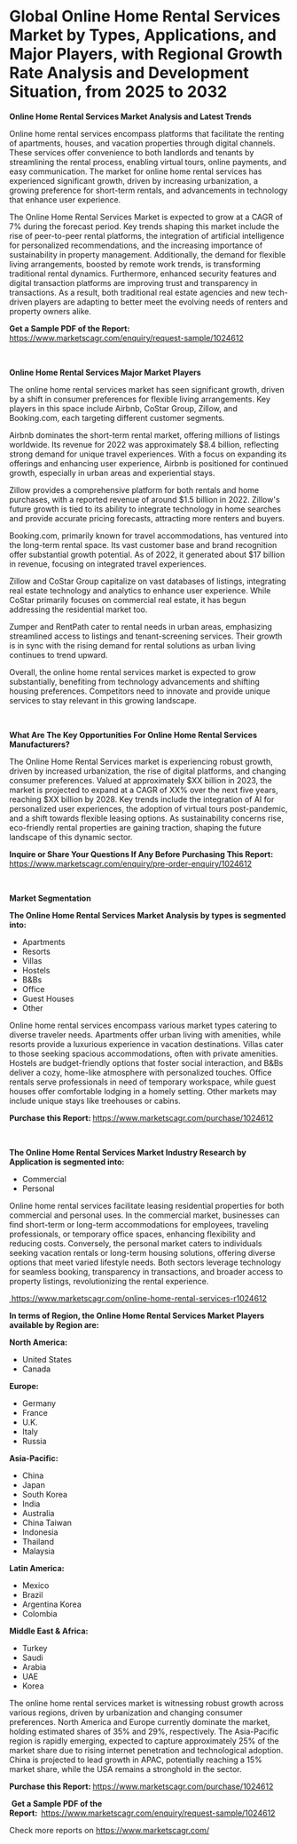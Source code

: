 <p><h1>Global Online Home Rental Services Market by Types, Applications, and Major Players, with Regional Growth Rate Analysis and Development Situation, from 2025 to 2032</h1></p><p><strong>Online Home Rental Services Market Analysis and Latest Trends</strong></p>
<p><p>Online home rental services encompass platforms that facilitate the renting of apartments, houses, and vacation properties through digital channels. These services offer convenience to both landlords and tenants by streamlining the rental process, enabling virtual tours, online payments, and easy communication. The market for online home rental services has experienced significant growth, driven by increasing urbanization, a growing preference for short-term rentals, and advancements in technology that enhance user experience.</p><p>The Online Home Rental Services Market is expected to grow at a CAGR of 7% during the forecast period. Key trends shaping this market include the rise of peer-to-peer rental platforms, the integration of artificial intelligence for personalized recommendations, and the increasing importance of sustainability in property management. Additionally, the demand for flexible living arrangements, boosted by remote work trends, is transforming traditional rental dynamics. Furthermore, enhanced security features and digital transaction platforms are improving trust and transparency in transactions. As a result, both traditional real estate agencies and new tech-driven players are adapting to better meet the evolving needs of renters and property owners alike.</p></p>
<p><strong>Get a Sample PDF of the Report:&nbsp;</strong> <a href="https://www.marketscagr.com/enquiry/request-sample/1024612?utm_campaign=1766&utm_medium=2&utm_source=Github&utm_content=ia&utm_term=05032025&utm_id=online-home-rental-services">https://www.marketscagr.com/enquiry/request-sample/1024612</a></p>
<p>&nbsp;</p>
<p><strong>Online Home Rental Services Major Market Players</strong></p>
<p><p>The online home rental services market has seen significant growth, driven by a shift in consumer preferences for flexible living arrangements. Key players in this space include Airbnb, CoStar Group, Zillow, and Booking.com, each targeting different customer segments.</p><p>Airbnb dominates the short-term rental market, offering millions of listings worldwide. Its revenue for 2022 was approximately $8.4 billion, reflecting strong demand for unique travel experiences. With a focus on expanding its offerings and enhancing user experience, Airbnb is positioned for continued growth, especially in urban areas and experiential stays.</p><p>Zillow provides a comprehensive platform for both rentals and home purchases, with a reported revenue of around $1.5 billion in 2022. Zillow's future growth is tied to its ability to integrate technology in home searches and provide accurate pricing forecasts, attracting more renters and buyers.</p><p>Booking.com, primarily known for travel accommodations, has ventured into the long-term rental space. Its vast customer base and brand recognition offer substantial growth potential. As of 2022, it generated about $17 billion in revenue, focusing on integrated travel experiences.</p><p>Zillow and CoStar Group capitalize on vast databases of listings, integrating real estate technology and analytics to enhance user experience. While CoStar primarily focuses on commercial real estate, it has begun addressing the residential market too.</p><p>Zumper and RentPath cater to rental needs in urban areas, emphasizing streamlined access to listings and tenant-screening services. Their growth is in sync with the rising demand for rental solutions as urban living continues to trend upward.</p><p>Overall, the online home rental services market is expected to grow substantially, benefiting from technology advancements and shifting housing preferences. Competitors need to innovate and provide unique services to stay relevant in this growing landscape.</p></p>
<p>&nbsp;</p>
<p><strong>What Are The Key Opportunities For Online Home Rental Services Manufacturers?</strong></p>
<p><p>The Online Home Rental Services market is experiencing robust growth, driven by increased urbanization, the rise of digital platforms, and changing consumer preferences. Valued at approximately $XX billion in 2023, the market is projected to expand at a CAGR of XX% over the next five years, reaching $XX billion by 2028. Key trends include the integration of AI for personalized user experiences, the adoption of virtual tours post-pandemic, and a shift towards flexible leasing options. As sustainability concerns rise, eco-friendly rental properties are gaining traction, shaping the future landscape of this dynamic sector.</p></p>
<p><strong>Inquire or Share Your Questions If Any Before Purchasing This Report:</strong> <a href="https://www.marketscagr.com/enquiry/pre-order-enquiry/1024612?utm_campaign=1766&utm_medium=2&utm_source=Github&utm_content=ia&utm_term=05032025&utm_id=online-home-rental-services">https://www.marketscagr.com/enquiry/pre-order-enquiry/1024612</a></p>
<p>&nbsp;</p>
<p><strong>Market Segmentation</strong></p>
<p><strong>The Online Home Rental Services Market Analysis by types is segmented into:</strong></p>
<p><ul><li>Apartments</li><li>Resorts</li><li>Villas</li><li>Hostels</li><li>B&Bs</li><li>Office</li><li>Guest Houses</li><li>Other</li></ul></p>
<p><p>Online home rental services encompass various market types catering to diverse traveler needs. Apartments offer urban living with amenities, while resorts provide a luxurious experience in vacation destinations. Villas cater to those seeking spacious accommodations, often with private amenities. Hostels are budget-friendly options that foster social interaction, and B&Bs deliver a cozy, home-like atmosphere with personalized touches. Office rentals serve professionals in need of temporary workspace, while guest houses offer comfortable lodging in a homely setting. Other markets may include unique stays like treehouses or cabins.</p></p>
<p><strong>Purchase this Report:&nbsp;</strong><a href="https://www.marketscagr.com/purchase/1024612?utm_campaign=1766&utm_medium=2&utm_source=Github&utm_content=ia&utm_term=05032025&utm_id=online-home-rental-services">https://www.marketscagr.com/purchase/1024612</a></p>
<p>&nbsp;</p>
<p><strong>The Online Home Rental Services Market Industry Research by Application is segmented into:</strong></p>
<p><ul><li>Commercial</li><li>Personal</li></ul></p>
<p><p>Online home rental services facilitate leasing residential properties for both commercial and personal uses. In the commercial market, businesses can find short-term or long-term accommodations for employees, traveling professionals, or temporary office spaces, enhancing flexibility and reducing costs. Conversely, the personal market caters to individuals seeking vacation rentals or long-term housing solutions, offering diverse options that meet varied lifestyle needs. Both sectors leverage technology for seamless booking, transparency in transactions, and broader access to property listings, revolutionizing the rental experience.</p></p>
<p><a href="https://www.marketscagr.com/online-home-rental-services-r1024612?utm_campaign=1766&utm_medium=2&utm_source=Github&utm_content=ia&utm_term=05032025&utm_id=online-home-rental-services">&nbsp;https://www.marketscagr.com/online-home-rental-services-r1024612</a></p>
<p><strong>In terms of Region, the Online Home Rental Services Market Players available by Region are:</strong></p>
<p>
    <p> <strong> North America: </strong>
        <ul>
            <li>United States</li>
            <li>Canada</li>
        </ul>
        </p> 
    <p> <strong> Europe: </strong>
        <ul>
            <li>Germany</li>
            <li>France</li>
            <li>U.K.</li>
            <li>Italy</li>
            <li>Russia</li>
        </ul>
        </p> 
    <p> <strong> Asia-Pacific: </strong>
        <ul>
            <li>China</li>
            <li>Japan</li>
            <li>South Korea</li>
            <li>India</li>
            <li>Australia</li>
            <li>China Taiwan</li>
            <li>Indonesia</li>
            <li>Thailand</li>
            <li>Malaysia</li>
        </ul>
        </p> 
    <p> <strong> Latin America: </strong>
        <ul>
            <li>Mexico</li>
            <li>Brazil</li>
            <li>Argentina Korea</li>
            <li>Colombia</li>
        </ul>
        </p> 
    <p> <strong> Middle East & Africa: </strong>
        <ul>
            <li>Turkey</li>
            <li>Saudi</li>
            <li>Arabia</li>
            <li>UAE</li>
            <li>Korea</li>
        </ul>
    </p>
    </p>
<p><p>The online home rental services market is witnessing robust growth across various regions, driven by urbanization and changing consumer preferences. North America and Europe currently dominate the market, holding estimated shares of 35% and 29%, respectively. The Asia-Pacific region is rapidly emerging, expected to capture approximately 25% of the market share due to rising internet penetration and technological adoption. China is projected to lead growth in APAC, potentially reaching a 15% market share, while the USA remains a stronghold in the sector.</p></p>
<p><strong>Purchase this Report: </strong><a href="https://www.marketscagr.com/purchase/1024612?utm_campaign=1766&utm_medium=2&utm_source=Github&utm_content=ia&utm_term=05032025&utm_id=online-home-rental-services">https://www.marketscagr.com/purchase/1024612</a></p>
<p>&nbsp;<strong>Get a Sample PDF of the Report:&nbsp;&nbsp;</strong><a href="https://www.marketscagr.com/enquiry/request-sample/1024612?utm_campaign=1766&utm_medium=2&utm_source=Github&utm_content=ia&utm_term=05032025&utm_id=online-home-rental-services">https://www.marketscagr.com/enquiry/request-sample/1024612</a></p>
<p><strong></strong></p>
<p>Check more reports on <a href="https://www.marketscagr.com/?utm_campaign=1766&utm_medium=2&utm_source=Github&utm_content=ia&utm_term=05032025&utm_id=online-home-rental-services">https://www.marketscagr.com/</a></p>